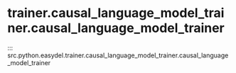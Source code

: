 # trainer.causal_language_model_trainer.causal_language_model_trainer
::: src.python.easydel.trainer.causal_language_model_trainer.causal_language_model_trainer